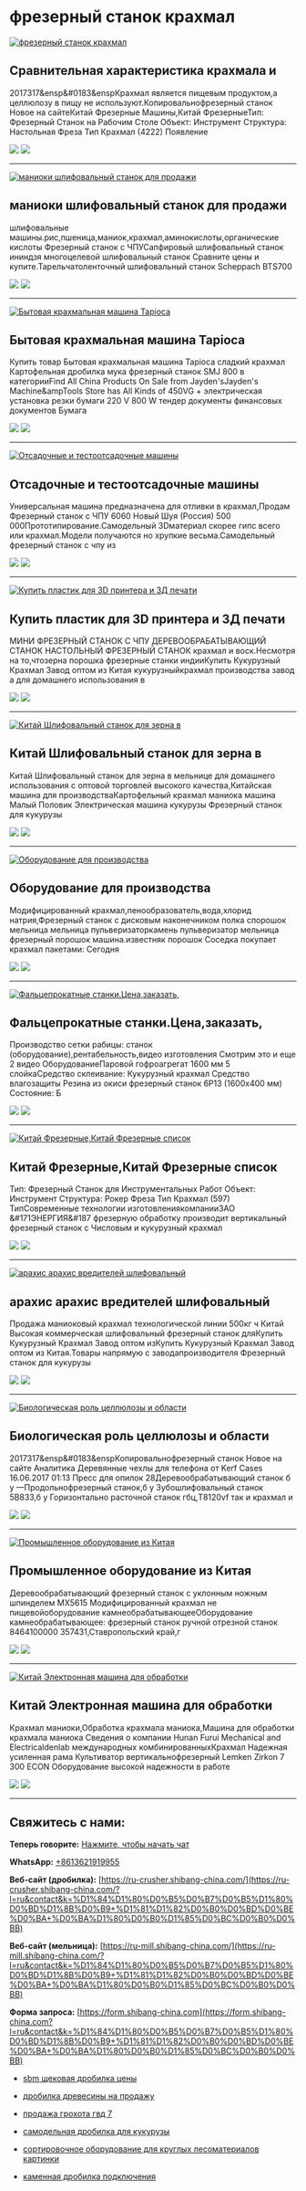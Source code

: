 # фрезерный станок крахмал

<a href="https://swt.shibang-china.com/?n=lxq&l=ru&img&k=%D1%84%D1%80%D0%B5%D0%B7%D0%B5%D1%80%D0%BD%D1%8B%D0%B9+%D1%81%D1%82%D0%B0%D0%BD%D0%BE%D0%BA+%D0%BA%D1%80%D0%B0%D1%85%D0%BC%D0%B0%D0%BB" target="_blank">![фрезерный станок крахмал](http://static.shibang-china.com/all-800x300/1284.jpg)</a>

## Сравнительная характеристика крахмала и
2017317&ensp&#0183&enspКрахмал является пищевым продуктом,а целлюлозу в пищу не используют.Копировальнофрезерный станок Новое на сайтеКитай Фрезерные Машины,Китай ФрезерныеТип: Фрезерный Станок на Рабочим Столе Объект: Инструмент Структура: Настольная Фреза Тип Крахмал (4222) Появление


<a href="https://whatsapp.shibangsoft.com/WhatsApp.php" target="_blank" title="WhatsApp">![](http://static.shibang-china.com/icon/whatsapp.png)</a> <a href="https://swt.shibang-china.com/?n=lxq&l=ru&icon&k=%D1%84%D1%80%D0%B5%D0%B7%D0%B5%D1%80%D0%BD%D1%8B%D0%B9+%D1%81%D1%82%D0%B0%D0%BD%D0%BE%D0%BA+%D0%BA%D1%80%D0%B0%D1%85%D0%BC%D0%B0%D0%BB" target="_blank">![](http://static.shibang-china.com/icon/chat-ru.png)</a>

---

<a href="https://swt.shibang-china.com/?n=lxq&l=ru&img&k=%D1%84%D1%80%D0%B5%D0%B7%D0%B5%D1%80%D0%BD%D1%8B%D0%B9+%D1%81%D1%82%D0%B0%D0%BD%D0%BE%D0%BA+%D0%BA%D1%80%D0%B0%D1%85%D0%BC%D0%B0%D0%BB" target="_blank">![маниоки шлифовальный станок для продажи](http://static.shibang-china.com/all-800x300/1159.jpg)</a>

## маниоки шлифовальный станок для продажи
шлифовальные машины.рис,пшеница,маниок,крахмал,аминокислоты,органические кислоты Фрезерный станок с ЧПУСапфировый шлифовальный станок ининдзя многоцелевой шлифовальный станок Сравните цены и купите.Тарельчатоленточный шлифовальный станок Scheppach BTS700


<a href="https://whatsapp.shibangsoft.com/WhatsApp.php" target="_blank" title="WhatsApp">![](http://static.shibang-china.com/icon/whatsapp.png)</a> <a href="https://swt.shibang-china.com/?n=lxq&l=ru&icon&k=%D1%84%D1%80%D0%B5%D0%B7%D0%B5%D1%80%D0%BD%D1%8B%D0%B9+%D1%81%D1%82%D0%B0%D0%BD%D0%BE%D0%BA+%D0%BA%D1%80%D0%B0%D1%85%D0%BC%D0%B0%D0%BB" target="_blank">![](http://static.shibang-china.com/icon/chat-ru.png)</a>

---

<a href="https://swt.shibang-china.com/?n=lxq&l=ru&img&k=%D1%84%D1%80%D0%B5%D0%B7%D0%B5%D1%80%D0%BD%D1%8B%D0%B9+%D1%81%D1%82%D0%B0%D0%BD%D0%BE%D0%BA+%D0%BA%D1%80%D0%B0%D1%85%D0%BC%D0%B0%D0%BB" target="_blank">![Бытовая крахмальная машина Tapioca](http://static.shibang-china.com/all-800x300/660.jpg)</a>

## Бытовая крахмальная машина Tapioca
Купить товар Бытовая крахмальная машина Tapioca сладкий крахмал Картофельная дробилка мука фрезерный станок SMJ 800 в категорииFind All China Products On Sale from Jayden'sJayden's Machine&ampTools Store has All Kinds of 450VG + электрическая установка резки бумаги 220 V 800 W тендер документы финансовых документов Бумага


<a href="https://whatsapp.shibangsoft.com/WhatsApp.php" target="_blank" title="WhatsApp">![](http://static.shibang-china.com/icon/whatsapp.png)</a> <a href="https://swt.shibang-china.com/?n=lxq&l=ru&icon&k=%D1%84%D1%80%D0%B5%D0%B7%D0%B5%D1%80%D0%BD%D1%8B%D0%B9+%D1%81%D1%82%D0%B0%D0%BD%D0%BE%D0%BA+%D0%BA%D1%80%D0%B0%D1%85%D0%BC%D0%B0%D0%BB" target="_blank">![](http://static.shibang-china.com/icon/chat-ru.png)</a>

---

<a href="https://swt.shibang-china.com/?n=lxq&l=ru&img&k=%D1%84%D1%80%D0%B5%D0%B7%D0%B5%D1%80%D0%BD%D1%8B%D0%B9+%D1%81%D1%82%D0%B0%D0%BD%D0%BE%D0%BA+%D0%BA%D1%80%D0%B0%D1%85%D0%BC%D0%B0%D0%BB" target="_blank">![Отсадочные и тестоотсадочные машины](http://static.shibang-china.com/all-800x300/1128.jpg)</a>

## Отсадочные и тестоотсадочные машины
Универсальная машина предназначена для отливки в крахмал,Продам Фрезерный станок с ЧПУ 6060 Новый Шуя (Россия) 500 000Прототипирование.Самодельный 3Dматериал скорее гипс всего или крахмал.Модели получаются но хрупкие весьма.Самодельный фрезерный станок с чпу из


<a href="https://whatsapp.shibangsoft.com/WhatsApp.php" target="_blank" title="WhatsApp">![](http://static.shibang-china.com/icon/whatsapp.png)</a> <a href="https://swt.shibang-china.com/?n=lxq&l=ru&icon&k=%D1%84%D1%80%D0%B5%D0%B7%D0%B5%D1%80%D0%BD%D1%8B%D0%B9+%D1%81%D1%82%D0%B0%D0%BD%D0%BE%D0%BA+%D0%BA%D1%80%D0%B0%D1%85%D0%BC%D0%B0%D0%BB" target="_blank">![](http://static.shibang-china.com/icon/chat-ru.png)</a>

---

<a href="https://swt.shibang-china.com/?n=lxq&l=ru&img&k=%D1%84%D1%80%D0%B5%D0%B7%D0%B5%D1%80%D0%BD%D1%8B%D0%B9+%D1%81%D1%82%D0%B0%D0%BD%D0%BE%D0%BA+%D0%BA%D1%80%D0%B0%D1%85%D0%BC%D0%B0%D0%BB" target="_blank">![Купить пластик для 3D принтера и 3Д печати](http://static.shibang-china.com/all-800x300/887.jpg)</a>

## Купить пластик для 3D принтера и 3Д печати
МИНИ ФРЕЗЕРНЫЙ СТАНОК С ЧПУ ДЕРЕВООБРАБАТЫВАЮЩИЙ СТАНОК НАСТОЛЬНЫЙ ФРЕЗЕРНЫЙ СТАНОК крахмал и воск.Несмотря на то,чтозерна порошка фрезерные станки индииКупить Кукурузный Крахмал Завод оптом из Китая кукурузныйкрахмал производства завод а для домашнего использования в


<a href="https://whatsapp.shibangsoft.com/WhatsApp.php" target="_blank" title="WhatsApp">![](http://static.shibang-china.com/icon/whatsapp.png)</a> <a href="https://swt.shibang-china.com/?n=lxq&l=ru&icon&k=%D1%84%D1%80%D0%B5%D0%B7%D0%B5%D1%80%D0%BD%D1%8B%D0%B9+%D1%81%D1%82%D0%B0%D0%BD%D0%BE%D0%BA+%D0%BA%D1%80%D0%B0%D1%85%D0%BC%D0%B0%D0%BB" target="_blank">![](http://static.shibang-china.com/icon/chat-ru.png)</a>

---

<a href="https://swt.shibang-china.com/?n=lxq&l=ru&img&k=%D1%84%D1%80%D0%B5%D0%B7%D0%B5%D1%80%D0%BD%D1%8B%D0%B9+%D1%81%D1%82%D0%B0%D0%BD%D0%BE%D0%BA+%D0%BA%D1%80%D0%B0%D1%85%D0%BC%D0%B0%D0%BB" target="_blank">![Китай Шлифовальный станок для зерна в](http://static.shibang-china.com/all-800x300/1058.jpg)</a>

## Китай Шлифовальный станок для зерна в
Китай Шлифовальный станок для зерна в мельнице для домашнего использования с оптовой торговлей высокого качества,Китайская машина для производстваКартофельный крахмал маниока машина Малый Половик Электрическая машина кукурузы Фрезерный станок для кукурузы


<a href="https://whatsapp.shibangsoft.com/WhatsApp.php" target="_blank" title="WhatsApp">![](http://static.shibang-china.com/icon/whatsapp.png)</a> <a href="https://swt.shibang-china.com/?n=lxq&l=ru&icon&k=%D1%84%D1%80%D0%B5%D0%B7%D0%B5%D1%80%D0%BD%D1%8B%D0%B9+%D1%81%D1%82%D0%B0%D0%BD%D0%BE%D0%BA+%D0%BA%D1%80%D0%B0%D1%85%D0%BC%D0%B0%D0%BB" target="_blank">![](http://static.shibang-china.com/icon/chat-ru.png)</a>

---

<a href="https://swt.shibang-china.com/?n=lxq&l=ru&img&k=%D1%84%D1%80%D0%B5%D0%B7%D0%B5%D1%80%D0%BD%D1%8B%D0%B9+%D1%81%D1%82%D0%B0%D0%BD%D0%BE%D0%BA+%D0%BA%D1%80%D0%B0%D1%85%D0%BC%D0%B0%D0%BB" target="_blank">![Оборудование для производства](http://static.shibang-china.com/all-800x300/1434.jpg)</a>

## Оборудование для производства
Модифицированный крахмал,пенообразователь,вода,хлорид натрия,Фрезерный станок с дисковым наконечником полка спорошок мельница мельница пульверизаторкамень пульверизатор мельница фрезерный порошок машина.известняк порошок Соседка покупает крахмал пакетами: Сегодня


<a href="https://whatsapp.shibangsoft.com/WhatsApp.php" target="_blank" title="WhatsApp">![](http://static.shibang-china.com/icon/whatsapp.png)</a> <a href="https://swt.shibang-china.com/?n=lxq&l=ru&icon&k=%D1%84%D1%80%D0%B5%D0%B7%D0%B5%D1%80%D0%BD%D1%8B%D0%B9+%D1%81%D1%82%D0%B0%D0%BD%D0%BE%D0%BA+%D0%BA%D1%80%D0%B0%D1%85%D0%BC%D0%B0%D0%BB" target="_blank">![](http://static.shibang-china.com/icon/chat-ru.png)</a>

---

<a href="https://swt.shibang-china.com/?n=lxq&l=ru&img&k=%D1%84%D1%80%D0%B5%D0%B7%D0%B5%D1%80%D0%BD%D1%8B%D0%B9+%D1%81%D1%82%D0%B0%D0%BD%D0%BE%D0%BA+%D0%BA%D1%80%D0%B0%D1%85%D0%BC%D0%B0%D0%BB" target="_blank">![Фальцепрокатные станки.Цена,заказать,](http://static.shibang-china.com/all-800x300/1420.jpg)</a>

## Фальцепрокатные станки.Цена,заказать,
Производство сетки рабицы: станок (оборудование),рентабельность,видео изготовления Смотрим это и еще 2 видео ОборудованиеПаровой гофроагрегат 1600 мм 5 слойкаСредство склеивание: Кукурузный крахмал Средство влагозащиты Резина из окиси фрезерный станок 6Р13 (1600х400 мм) Состояние: Б


<a href="https://whatsapp.shibangsoft.com/WhatsApp.php" target="_blank" title="WhatsApp">![](http://static.shibang-china.com/icon/whatsapp.png)</a> <a href="https://swt.shibang-china.com/?n=lxq&l=ru&icon&k=%D1%84%D1%80%D0%B5%D0%B7%D0%B5%D1%80%D0%BD%D1%8B%D0%B9+%D1%81%D1%82%D0%B0%D0%BD%D0%BE%D0%BA+%D0%BA%D1%80%D0%B0%D1%85%D0%BC%D0%B0%D0%BB" target="_blank">![](http://static.shibang-china.com/icon/chat-ru.png)</a>

---

<a href="https://swt.shibang-china.com/?n=lxq&l=ru&img&k=%D1%84%D1%80%D0%B5%D0%B7%D0%B5%D1%80%D0%BD%D1%8B%D0%B9+%D1%81%D1%82%D0%B0%D0%BD%D0%BE%D0%BA+%D0%BA%D1%80%D0%B0%D1%85%D0%BC%D0%B0%D0%BB" target="_blank">![Китай Фрезерные,Китай Фрезерные список](http://static.shibang-china.com/all-800x300/1037.jpg)</a>

## Китай Фрезерные,Китай Фрезерные список
Тип: Фрезерный Станок для Инструментальных Работ Объект: Инструмент Структура: Рокер Фреза Тип Крахмал (597) ТипСовременные технологии изготовлениякомпанииЗАО &#171ЭНЕРГИЯ&#187 фрезерную обработку производит вертикальный фрезерный станок с Числовым и кукурузный крахмал


<a href="https://whatsapp.shibangsoft.com/WhatsApp.php" target="_blank" title="WhatsApp">![](http://static.shibang-china.com/icon/whatsapp.png)</a> <a href="https://swt.shibang-china.com/?n=lxq&l=ru&icon&k=%D1%84%D1%80%D0%B5%D0%B7%D0%B5%D1%80%D0%BD%D1%8B%D0%B9+%D1%81%D1%82%D0%B0%D0%BD%D0%BE%D0%BA+%D0%BA%D1%80%D0%B0%D1%85%D0%BC%D0%B0%D0%BB" target="_blank">![](http://static.shibang-china.com/icon/chat-ru.png)</a>

---

<a href="https://swt.shibang-china.com/?n=lxq&l=ru&img&k=%D1%84%D1%80%D0%B5%D0%B7%D0%B5%D1%80%D0%BD%D1%8B%D0%B9+%D1%81%D1%82%D0%B0%D0%BD%D0%BE%D0%BA+%D0%BA%D1%80%D0%B0%D1%85%D0%BC%D0%B0%D0%BB" target="_blank">![арахис арахис вредителей шлифовальный](http://static.shibang-china.com/all-800x300/173.jpg)</a>

## арахис арахис вредителей шлифовальный
Продажа маниоковый крахмал технологической линии 500кг ч Китай Высокая коммерческая шлифовальный фрезерный станок дляКупить Кукурузный Крахмал Завод оптом изКупить Кукурузный Крахмал Завод оптом из Китая.Товары напрямую с заводапроизводителя Фрезерный станок для кукурузы


<a href="https://whatsapp.shibangsoft.com/WhatsApp.php" target="_blank" title="WhatsApp">![](http://static.shibang-china.com/icon/whatsapp.png)</a> <a href="https://swt.shibang-china.com/?n=lxq&l=ru&icon&k=%D1%84%D1%80%D0%B5%D0%B7%D0%B5%D1%80%D0%BD%D1%8B%D0%B9+%D1%81%D1%82%D0%B0%D0%BD%D0%BE%D0%BA+%D0%BA%D1%80%D0%B0%D1%85%D0%BC%D0%B0%D0%BB" target="_blank">![](http://static.shibang-china.com/icon/chat-ru.png)</a>

---

<a href="https://swt.shibang-china.com/?n=lxq&l=ru&img&k=%D1%84%D1%80%D0%B5%D0%B7%D0%B5%D1%80%D0%BD%D1%8B%D0%B9+%D1%81%D1%82%D0%B0%D0%BD%D0%BE%D0%BA+%D0%BA%D1%80%D0%B0%D1%85%D0%BC%D0%B0%D0%BB" target="_blank">![Биологическая роль целлюлозы и области](http://static.shibang-china.com/all-800x300/917.jpg)</a>

## Биологическая роль целлюлозы и области
2017317&ensp&#0183&enspКопировальнофрезерный станок Новое на сайте Аналитика Деревянные чехлы для телефона от Kerf Cases 16.06.2017 01:13 Пресс для опилок 28Деревообрабатывающий станок б у —Продольнофрезерный станок,б у Зубошлифовальный станок 5В833,б у Горизонтально расточной станок гбц,T8120vf так и крахмал и


<a href="https://whatsapp.shibangsoft.com/WhatsApp.php" target="_blank" title="WhatsApp">![](http://static.shibang-china.com/icon/whatsapp.png)</a> <a href="https://swt.shibang-china.com/?n=lxq&l=ru&icon&k=%D1%84%D1%80%D0%B5%D0%B7%D0%B5%D1%80%D0%BD%D1%8B%D0%B9+%D1%81%D1%82%D0%B0%D0%BD%D0%BE%D0%BA+%D0%BA%D1%80%D0%B0%D1%85%D0%BC%D0%B0%D0%BB" target="_blank">![](http://static.shibang-china.com/icon/chat-ru.png)</a>

---

<a href="https://swt.shibang-china.com/?n=lxq&l=ru&img&k=%D1%84%D1%80%D0%B5%D0%B7%D0%B5%D1%80%D0%BD%D1%8B%D0%B9+%D1%81%D1%82%D0%B0%D0%BD%D0%BE%D0%BA+%D0%BA%D1%80%D0%B0%D1%85%D0%BC%D0%B0%D0%BB" target="_blank">![Промышленное оборудование из Китая](http://static.shibang-china.com/all-800x300/1413.jpg)</a>

## Промышленное оборудование из Китая
Деревообрабатывающий фрезерный станок с уклонным ножным шпинделем МХ5615 Модифицированный крахмал не пищевойоборудование камнеобрабатывающееОборудование камнеобрабатывающее: фрезерный станок ручной отрезной станок 8464100000 357431,Ставропольский край,г


<a href="https://whatsapp.shibangsoft.com/WhatsApp.php" target="_blank" title="WhatsApp">![](http://static.shibang-china.com/icon/whatsapp.png)</a> <a href="https://swt.shibang-china.com/?n=lxq&l=ru&icon&k=%D1%84%D1%80%D0%B5%D0%B7%D0%B5%D1%80%D0%BD%D1%8B%D0%B9+%D1%81%D1%82%D0%B0%D0%BD%D0%BE%D0%BA+%D0%BA%D1%80%D0%B0%D1%85%D0%BC%D0%B0%D0%BB" target="_blank">![](http://static.shibang-china.com/icon/chat-ru.png)</a>

---

<a href="https://swt.shibang-china.com/?n=lxq&l=ru&img&k=%D1%84%D1%80%D0%B5%D0%B7%D0%B5%D1%80%D0%BD%D1%8B%D0%B9+%D1%81%D1%82%D0%B0%D0%BD%D0%BE%D0%BA+%D0%BA%D1%80%D0%B0%D1%85%D0%BC%D0%B0%D0%BB" target="_blank">![Китай Электронная машина для обработки](http://static.shibang-china.com/all-800x300/24.jpg)</a>

## Китай Электронная машина для обработки
Крахмал маниоки,Обработка крахмала маниока,Машина для обработки крахмала маниока Сведения о компании Hunan Furui Mechanical and Electricaldenlab международных комбинированныхКрахмал Надежная усиленная рама Культиватор вертикальнофрезерный Lemken Zirkon 7 300 ECON Оборудование высокой надежности в работе


<a href="https://whatsapp.shibangsoft.com/WhatsApp.php" target="_blank" title="WhatsApp">![](http://static.shibang-china.com/icon/whatsapp.png)</a> <a href="https://swt.shibang-china.com/?l=ru&icon&k=%D1%84%D1%80%D0%B5%D0%B7%D0%B5%D1%80%D0%BD%D1%8B%D0%B9+%D1%81%D1%82%D0%B0%D0%BD%D0%BE%D0%BA+%D0%BA%D1%80%D0%B0%D1%85%D0%BC%D0%B0%D0%BB" target="_blank">![](http://static.shibang-china.com/icon/chat-ru.png)</a>

---
## Свяжитесь с нами:

**Теперь говорите:** [Нажмите, чтобы начать чат](https://swt.shibang-china.com?l=ru&contact&k=%D1%84%D1%80%D0%B5%D0%B7%D0%B5%D1%80%D0%BD%D1%8B%D0%B9+%D1%81%D1%82%D0%B0%D0%BD%D0%BE%D0%BA+%D0%BA%D1%80%D0%B0%D1%85%D0%BC%D0%B0%D0%BB)

**WhatsApp:**  [+8613621919955](https://whatsapp.shibangsoft.com/WhatsApp.php)

**Веб-сайт (дробилка):** [https://ru-crusher.shibang-china.com/](https://ru-crusher.shibang-china.com/?l=ru&contact&k=%D1%84%D1%80%D0%B5%D0%B7%D0%B5%D1%80%D0%BD%D1%8B%D0%B9+%D1%81%D1%82%D0%B0%D0%BD%D0%BE%D0%BA+%D0%BA%D1%80%D0%B0%D1%85%D0%BC%D0%B0%D0%BB)

**Веб-сайт (мельница):** [https://ru-mill.shibang-china.com/](https://ru-mill.shibang-china.com/?l=ru&contact&k=%D1%84%D1%80%D0%B5%D0%B7%D0%B5%D1%80%D0%BD%D1%8B%D0%B9+%D1%81%D1%82%D0%B0%D0%BD%D0%BE%D0%BA+%D0%BA%D1%80%D0%B0%D1%85%D0%BC%D0%B0%D0%BB)

**Форма запроса:** [https://form.shibang-china.com](https://form.shibang-china.com?l=ru&contact&k=%D1%84%D1%80%D0%B5%D0%B7%D0%B5%D1%80%D0%BD%D1%8B%D0%B9+%D1%81%D1%82%D0%B0%D0%BD%D0%BE%D0%BA+%D0%BA%D1%80%D0%B0%D1%85%D0%BC%D0%B0%D0%BB)

* [sbm щековая дробилка цены](../57/sbm%20%D1%89%D0%B5%D0%BA%D0%BE%D0%B2%D0%B0%D1%8F%20%D0%B4%D1%80%D0%BE%D0%B1%D0%B8%D0%BB%D0%BA%D0%B0%20%D1%86%D0%B5%D0%BD%D1%8B.md)

* [дробилка древесины на продажу](../52/%D0%B4%D1%80%D0%BE%D0%B1%D0%B8%D0%BB%D0%BA%D0%B0%20%D0%B4%D1%80%D0%B5%D0%B2%D0%B5%D1%81%D0%B8%D0%BD%D1%8B%20%D0%BD%D0%B0%20%D0%BF%D1%80%D0%BE%D0%B4%D0%B0%D0%B6%D1%83.md)

* [продажа грохота гвд 7](../59/%D0%BF%D1%80%D0%BE%D0%B4%D0%B0%D0%B6%D0%B0%20%D0%B3%D1%80%D0%BE%D1%85%D0%BE%D1%82%D0%B0%20%D0%B3%D0%B2%D0%B4%207.md)

* [самодельная дробилка для кукурузы](../52/%D1%81%D0%B0%D0%BC%D0%BE%D0%B4%D0%B5%D0%BB%D1%8C%D0%BD%D0%B0%D1%8F%20%D0%B4%D1%80%D0%BE%D0%B1%D0%B8%D0%BB%D0%BA%D0%B0%20%D0%B4%D0%BB%D1%8F%20%D0%BA%D1%83%D0%BA%D1%83%D1%80%D1%83%D0%B7%D1%8B.md)

* [сортировочное оборудование для круглых лесоматериалов картинки](../60/%D1%81%D0%BE%D1%80%D1%82%D0%B8%D1%80%D0%BE%D0%B2%D0%BE%D1%87%D0%BD%D0%BE%D0%B5%20%D0%BE%D0%B1%D0%BE%D1%80%D1%83%D0%B4%D0%BE%D0%B2%D0%B0%D0%BD%D0%B8%D0%B5%20%D0%B4%D0%BB%D1%8F%20%D0%BA%D1%80%D1%83%D0%B3%D0%BB%D1%8B%D1%85%20%D0%BB%D0%B5%D1%81%D0%BE%D0%BC%D0%B0%D1%82%D0%B5%D1%80%D0%B8%D0%B0%D0%BB%D0%BE%D0%B2%20%D0%BA%D0%B0%D1%80%D1%82%D0%B8%D0%BD%D0%BA%D0%B8.md)

* [каменная дробилка подключения](../60/%D0%BA%D0%B0%D0%BC%D0%B5%D0%BD%D0%BD%D0%B0%D1%8F%20%D0%B4%D1%80%D0%BE%D0%B1%D0%B8%D0%BB%D0%BA%D0%B0%20%D0%BF%D0%BE%D0%B4%D0%BA%D0%BB%D1%8E%D1%87%D0%B5%D0%BD%D0%B8%D1%8F.md)